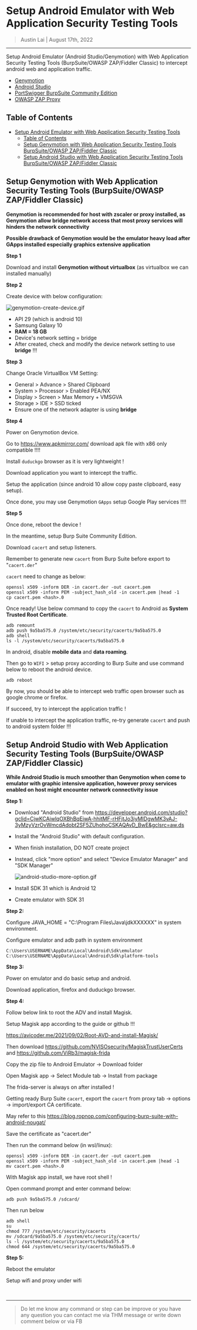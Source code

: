 # Setup Android Emulator with Web Application Security Testing Tools

> Austin Lai | August 17th, 2022

---

<!-- Description -->

Setup Android Emulator (Android Studio/Genymotion) with Web Application Security Testing Tools (BurpSuite/OWASP ZAP/Fiddler Classic) to intercept android web and application traffic.

- [Genymotion](https://www.genymotion.com/)
- [Android Studio](https://developer.android.com/studio?gclid=CjwKCAjwo_KXBhAaEiwA2RZ8hOTRQ1y5o4q-rU3N1tspXohc7Ed1yAzosYIavzkKi4z3QBcBCDA_TxoCWjgQAvD_BwE&gclsrc=aw.ds)
- [PortSwigger BurpSuite Community Edition](https://portswigger.net/burp/communitydownload)
- [OWASP ZAP Proxy](https://www.zaproxy.org/download/)

<!-- /Description -->

## Table of Contents

<!-- TOC -->

- [Setup Android Emulator with Web Application Security Testing Tools](#setup-android-emulator-with-web-application-security-testing-tools)
    - [Table of Contents](#table-of-contents)
    - [Setup Genymotion with Web Application Security Testing Tools BurpSuite/OWASP ZAP/Fiddler Classic](#setup-genymotion-with-web-application-security-testing-tools-burpsuiteowasp-zapfiddler-classic)
    - [Setup Android Studio with Web Application Security Testing Tools BurpSuite/OWASP ZAP/Fiddler Classic](#setup-android-studio-with-web-application-security-testing-tools-burpsuiteowasp-zapfiddler-classic)

<!-- /TOC -->

## Setup Genymotion with Web Application Security Testing Tools (BurpSuite/OWASP ZAP/Fiddler Classic)

**Genymotion is recommended for host with zscaler or proxy installed, as Genymotion allow bridge network access that most proxy services will hinders the network connectivity**

**Possible drawback of Genymotion would be the emulator heavy load after GApps installed especially graphics extensive application**

**Step 1**

Download and install **Genymotion without virtualbox** (as virtualbox we can installed manually)

**Step 2**

Create device with below configuration:

![genymotion-create-device.gif](https://github.com/austin-lai/Setup-Android-Emulator-with-Web-Application-Security-Testing-Tools/blob/master/genymotion-create-device.gif)

- API 29 (which is android 10)
- Samsung Galaxy 10
- **RAM = 18 GB**
- Device's network setting = bridge
- After created, check and modify the device network setting to use **bridge** !!!

**Step 3**

Change Oracle VirtualBox VM Setting:

- General > Advance > Shared Clipboard
- System > Processor > Enabled PEA/NX
- Display > Screen > Max Memory + VMSGVA
- Storage > IDE > SSD ticked
- Ensure one of the network adapter is using **bridge**

**Step 4**

Power on Genymotion device.

Go to <https://www.apkmirror.com/> download apk file with x86 only compatible !!!!

Install `duduckgo` browser as it is very lightweight !

Download application you want to intercept the traffic.

Setup the application (since android 10 allow copy paste clipboard, easy setup).

Once done, you may use Genymotion `GApps` setup Google Play services !!!!

**Step 5**

Once done, reboot the device !

In the meantime, setup Burp Suite Community Edition.

Download `cacert` and setup listeners.

Remember to generate new `cacert` from Burp Suite before export to "`cacert.der`"

`cacert` need to change as below:

```
openssl x509 -inform DER -in cacert.der -out cacert.pem
openssl x509 -inform PEM -subject_hash_old -in cacert.pem |head -1
cp cacert.pem <hash>.0
```

Once ready! Use below command to copy the `cacert` to Android as **System Trusted Root Certificate**.

```
adb remount
adb push 9a5ba575.0 /system/etc/security/cacerts/9a5ba575.0
adb shell
ls -l /system/etc/security/cacerts/9a5ba575.0
```

In android, disable **mobile data** and **data roaming**.

Then go to `WIFI` > setup proxy according to Burp Suite and use command below to reboot the android device.

```
adb reboot
```

By now, you should be able to intercept web traffic open browser such as google chrome or firefox.

If succeed, try to intercept the application traffic !

If unable to intercept the application traffic, re-try generate `cacert` and push to android system folder !!!

## Setup Android Studio with Web Application Security Testing Tools (BurpSuite/OWASP ZAP/Fiddler Classic)

**While Android Studio is much smoother than Genymotion when come to emulator with graphic intensive application, however proxy services enabled on host might encounter network connectivity issue**

**Step 1:**

- Download "Android Studio" from <https://developer.android.com/studio?gclid=CjwKCAjwlqOXBhBqEiwA-hhitMF-rHFjtJo3iyMIDgwMK3vAJ-3yMzyVzrOvWmcdAdobt2SF5ZUhohoCSKAQAvD_BwE&gclsrc=aw.ds>
- Install the "Android Studio" with default configuration.
- When finish installation, DO NOT create project
- Instead, click "more option" and select "Device Emulator Manager" and "SDK Manager"
  
  ![android-studio-more-option.gif](https://github.com/austin-lai/Setup-Android-Emulator-with-Web-Application-Security-Testing-Tools/blob/master/android-studio-more-option.gif)

- Install SDK 31 which is Android 12
- Create emulator with SDK 31

**Step 2:**

Configure JAVA_HOME = "C:\Program Files\Java\jdkXXXXXX" in system environment.

Configure emulator and adb path in system environment

```
C:\Users\USERNAME\AppData\Local\Android\Sdk\emulator
C:\Users\USERNAME\AppData\Local\Android\Sdk\platform-tools
```

**Step 3:**

Power on emulator and do basic setup and android.

Download application, firefox and duduckgo browser.

**Step 4:**

Follow below link to root the ADV and install Magisk.

Setup Magisk app according to the guide or github !!!

<https://avicoder.me/2021/09/02/Root-AVD-and-install-Magisk/>

Then download <https://github.com/NVISOsecurity/MagiskTrustUserCerts> and <https://github.com/ViRb3/magisk-frida>

Copy the zip file to Android Emulator -> Download folder

Open Magisk app -> Select Module tab -> Install from package

The frida-server is always on after installed !

Getting ready Burp Suite `cacert`, export the `cacert` from proxy tab -> options -> import/export CA certificate.

May refer to this <https://blog.ropnop.com/configuring-burp-suite-with-android-nougat/>

Save the certificate as "cacert.der"

Then run the command below (in wsl/linux):

```
openssl x509 -inform DER -in cacert.der -out cacert.pem
openssl x509 -inform PEM -subject_hash_old -in cacert.pem |head -1
mv cacert.pem <hash>.0
```

With Magisk app install, we have root shell !

Open command prompt and enter command below:

```
adb push 9a5ba575.0 /sdcard/
```

Then run below

```
adb shell
su
chmod 777 /system/etc/security/cacerts
mv /sdcard/9a5ba575.0 /system/etc/security/cacerts/
ls -l /system/etc/security/cacerts/9a5ba575.0
chmod 644 /system/etc/security/cacerts/9a5ba575.0
```

**Step 5:**

Reboot the emulator

Setup wifi and proxy under wifi

<br />

---

> Do let me know any command or step can be improve or you have any question you can contact me via THM message or write down comment below or via FB
